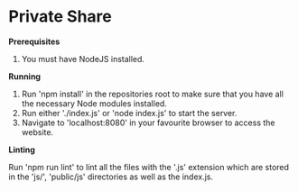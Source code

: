 # Private Share

**Prerequisites**

1. You must have NodeJS installed.

**Running**

1. Run 'npm install' in the repositories root to make sure that you have all the necessary Node modules installed.
2. Run either './index.js' or 'node index.js' to start the server.
3. Navigate to 'localhost:8080' in your favourite browser to access the website.

**Linting**

Run 'npm run lint' to lint all the files with the '.js' extension which are stored in the 'js/', 'public/js' directories as well as the index.js.
